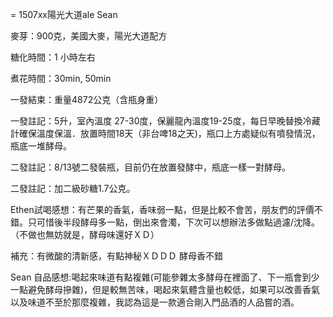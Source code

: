 = 1507xx陽光大道ale Sean

麥芽：900克，美國大麥，陽光大道配方

糖化時間：1 小時左右

煮花時間：30min, 50min

一發結束：重量4872公克（含瓶身重）

一發註記：5升，室內溫度 27-30度，保麗龍內溫度19-25度，每日早晚替換冷藏計確保溫度保溫．放置時間18天（非台啤18之天)，瓶口上方處疑似有噴發情況，瓶底一堆酵母。

二發註記：8/13號二發裝瓶，目前仍在放置發酵中，瓶底一樣一對酵母。

二發註記：加二級砂糖1.7公克。

Ethen試喝感想：有芒果的香氣，香味弱一點，但是比較不會苦，朋友們的評價不錯。只可惜後半段酵母多一點，倒出來會濁，下次可以想辦法多做點過濾/沈降。（不做也無妨就是，酵母味還好ＸＤ）

補充：有微酸的清新感，有點神秘ＸＤＤＤ 酵母香不錯

Sean 自品感想:喝起來味道有點複雜(可能參雜太多酵母在裡面了、下一瓶會到少一點避免酵母摻雜)，但是較無苦味，喝起來氣體含量也較低，如果可以改善香氣以及味道不至於那麼複雜，我認為這是一款適合剛入門品酒的人品嘗的酒。

